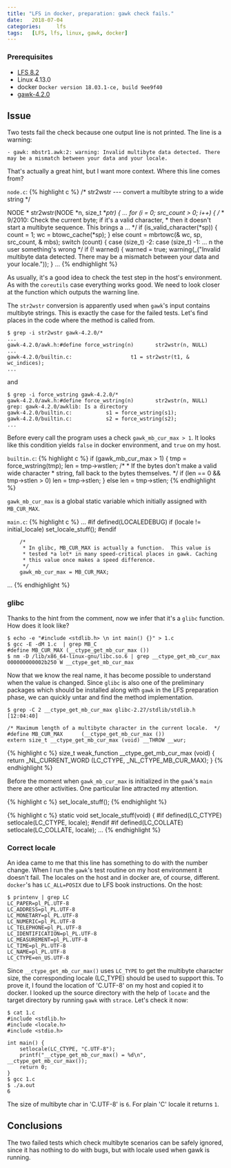 ```yaml
---
title: "LFS in docker, preparation: gawk check fails."
date:   2018-07-04
categories:     lfs
tags:   [LFS, lfs, linux, gawk, docker]
---
```


### Prerequisites
- [LFS 8.2][lfs-main]
- Linux 4.13.0
- docker `Docker version 18.03.1-ce, build 9ee9f40`
- [gawk-4.2.0][lfs-gawk]

## Issue
Two tests fail the check because one output line is not printed. The line is a warning:

```
- gawk: mbstr1.awk:2: warning: Invalid multibyte data detected. There may be a mismatch between your data and your locale.
```

That's actually a great hint, but I want more context. Where this line comes from? 

`node.c`:
{% highlight c %}
/* str2wstr --- convert a multibyte string to a wide string */

NODE *
str2wstr(NODE *n, size_t **ptr)
{
        ...
        for (i = 0; src_count > 0; i++) {
                /*
                 * 9/2010: Check the current byte; if it's a valid character,
                 * then it doesn't start a multibyte sequence. This brings a
                    ...
                 */
                if (is_valid_character(*sp)) {
                        count = 1;
                        wc = btowc_cache(*sp);
                } else
                        count = mbrtowc(& wc, sp, src_count, & mbs);
                switch (count) {
                case (size_t) -2:
                case (size_t) -1: 
                        ...
                        n the user something's wrong */
                        if (! warned) {
                                warned = true;
                                warning(_("Invalid multibyte data detected. There may be a mismatch between your data and your locale."));
                        }
...
{% endhighlight %}

As usually, it's a good idea to check the test step in the host's environment. As with the `coreutils` case everything works good. We need to look closer at the function which outputs the warning line.

The `str2wstr` conversion is apparently used when `gawk`'s input contains multibyte strings. This is exactly the case for the failed tests.  Let's find places in the code where the method is called from.

```
$ grep -i str2wstr gawk-4.2.0/*
...
gawk-4.2.0/awk.h:#define force_wstring(n)       str2wstr(n, NULL)
...
gawk-4.2.0/builtin.c:                   t1 = str2wstr(t1, & wc_indices);
...
```

and 

```
$ grep -i force_wstring gawk-4.2.0/*
gawk-4.2.0/awk.h:#define force_wstring(n)       str2wstr(n, NULL)
grep: gawk-4.2.0/awklib: Is a directory
gawk-4.2.0/builtin.c:           s1 = force_wstring(s1);
gawk-4.2.0/builtin.c:           s2 = force_wstring(s2);
...
```

Before every call the program uses a check `gawk_mb_cur_max > 1`. It looks like this condition yields `false` in docker environment, and `true` on my host.

`builtin.c`:
{% highlight c %}
        if (gawk_mb_cur_max > 1) {
                tmp = force_wstring(tmp);
                len = tmp->wstlen;
                /*
                 * If the bytes don't make a valid wide character
                 * string, fall back to the bytes themselves.
                 */
                 if (len == 0 && tmp->stlen > 0)
                         len = tmp->stlen;
        } else
                len = tmp->stlen;
{% endhighlight %}

`gawk_mb_cur_max` is a global static variable which initially assigned with `MB_CUR_MAX`. 

`main.c`:
{% highlight c %}
... 
#if defined(LOCALEDEBUG)
        if (locale != initial_locale)
                set_locale_stuff();
#endif

        /*
         * In glibc, MB_CUR_MAX is actually a function.  This value is
         * tested *a lot* in many speed-critical places in gawk. Caching
         * this value once makes a speed difference.
         */
        gawk_mb_cur_max = MB_CUR_MAX;
...
{% endhighlight %}

### glibc
Thanks to the hint from the comment, now we infer that it's a `glibc` function. How does it look like? 

```
$ echo -e "#include <stdlib.h> \n int main() {}" > 1.c
$ gcc -E -dM 1.c  | grep MB_C                          
#define MB_CUR_MAX (__ctype_get_mb_cur_max ())
$ nm -D /lib/x86_64-linux-gnu/libc.so.6 | grep __ctype_get_mb_cur_max
000000000002b250 W __ctype_get_mb_cur_max
```

Now that we know the real name, it has become possible to understand when the value is changed. Since `glibc` is also one of the preliminary packages which should be installed along with `gawk` in the LFS preparation phase, we can quickly untar and find the method implementation.

```
$ grep -C 2 __ctype_get_mb_cur_max glibc-2.27/stdlib/stdlib.h                                                                                            [12:04:40]

/* Maximum length of a multibyte character in the current locale.  */
#define MB_CUR_MAX      (__ctype_get_mb_cur_max ())
extern size_t __ctype_get_mb_cur_max (void) __THROW __wur;

```

{% highlight c %}
size_t
weak_function
__ctype_get_mb_cur_max (void)
{
  return _NL_CURRENT_WORD (LC_CTYPE, _NL_CTYPE_MB_CUR_MAX);
}
{% endhighlight %}

Before the moment when `gawk_mb_cur_max` is initialized in the `gawk`'s `main` there are other activities. One particular line attracted my attention.

{% highlight c %}
        set_locale_stuff();
{% endhighlight %}

{% highlight c %}
static void
set_locale_stuff(void)
{
#if defined(LC_CTYPE)
        setlocale(LC_CTYPE, locale);
#endif
#if defined(LC_COLLATE)
        setlocale(LC_COLLATE, locale);
...
{% endhighlight %}

### Correct locale
An idea came to me that this line has something to do with the number change. When I run the `gawk`'s test routine on my host environment it doesn't fail. The locales on the host and in docker are, of course, different. `docker`'s has `LC_ALL=POSIX` due to LFS book instructions. On the host: 

```
$ printenv | grep LC
LC_PAPER=pl_PL.UTF-8
LC_ADDRESS=pl_PL.UTF-8
LC_MONETARY=pl_PL.UTF-8
LC_NUMERIC=pl_PL.UTF-8
LC_TELEPHONE=pl_PL.UTF-8
LC_IDENTIFICATION=pl_PL.UTF-8
LC_MEASUREMENT=pl_PL.UTF-8
LC_TIME=pl_PL.UTF-8
LC_NAME=pl_PL.UTF-8
LC_CTYPE=en_US.UTF-8
```

Since `__ctype_get_mb_cur_max()` uses `LC_TYPE` to get the multibyte character size, the corresponding locale (LC_TYPE) should be used to support this. To prove it, I found the location of 'C.UTF-8' on my host and copied it to docker. I looked up the source directory with the help of `locate` and the target directory by running `gawk` with `strace`. Let's check it now:

```
$ cat 1.c
#include <stdlib.h> 
#include <locale.h>
#include <stdio.h> 

int main() {
    setlocale(LC_CTYPE, "C.UTF-8");
    printf("__ctype_get_mb_cur_max() = %d\n", __ctype_get_mb_cur_max());
    return 0;
}
$ gcc 1.c
$ ./a.out
6
```
The size of multibyte char in 'C.UTF-8' is `6`. For plain 'C' locale it returns `1`.

## Conclusions
The two failed tests which check multibyte scenarios can be safely ignored, since it has nothing to do with bugs, but with locale used when gawk is running.

[lfs-main]: http://www.linuxfromscratch.org/lfs/view/8.2/
[lfs-gawk]: http://www.linuxfromscratch.org/lfs/view/8.2/chapter05/gawk.html

